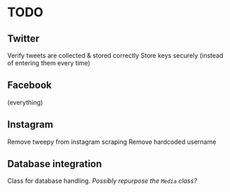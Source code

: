 # TODO

## Twitter

Verify tweets are collected & stored correctly
Store keys securely (instead of entering them every time)

## Facebook

(everything)

## Instagram

Remove tweepy from instagram scraping
Remove hardcoded username

## Database integration

Class for database handling. *Possibly repurpose the `Media` class?*


